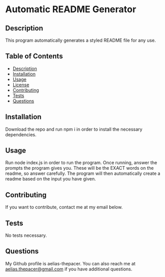 # Automatic README Generator

## Description

This program automatically generates a styled README file for any use.

## Table of Contents

- [Description](#description)
- [Installation](#installation)
- [Usage](#usage)
- [License](#license)
- [Contributing](#contributing)
- [Tests](#tests)
- [Questions](#questions)

## Installation

Download the repo and run npm i in order to install the necessary dependencies.

## Usage

Run node index.js in order to run the program. Once running, answer the prompts the program gives you. These will be the EXACT words on the readme, so answer carefully. The program will then automatically create a readme based on the input you have given.

## Contributing

If you want to contribute, contact me at my email below.

## Tests

No tests necessary.

## Questions

My Github profile is aelias-thepacer. You can also reach me at aelias.thepacer@gmail.com if you have additional questions.
